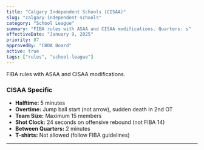 ```yaml
---
title: "Calgary Independent Schools (CISAA)"
slug: "calgary-independent-schools"
category: "School League"
summary: "FIBA rules with ASAA and CISAA modifications. Quarters: s"
effectiveDate: "January 9, 2025"
priority: 87
approvedBy: "CBOA Board"
active: true
tags: ["rules", "school-league"]
---
```



FIBA rules with ASAA and CISAA modifications.

### CISAA Specific
- **Halftime:** 5 minutes
- **Overtime:** Jump ball start (not arrow), sudden death in 2nd OT
- **Team Size:** Maximum 15 members
- **Shot Clock:** 24 seconds on offensive rebound (not FIBA 14)
- **Between Quarters:** 2 minutes
- **T-shirts:** Not allowed (follow FIBA guidelines)

---